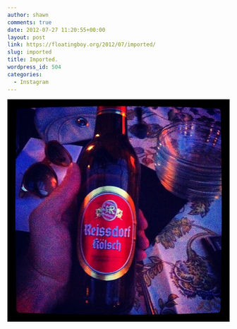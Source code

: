 ```yaml
---
author: shawn
comments: true
date: 2012-07-27 11:20:55+00:00
layout: post
link: https://floatingboy.org/2012/07/imported/
slug: imported
title: Imported.
wordpress_id: 504
categories:
  - Instagram
---
```


![Imported.](/assets/media/2012/07/a2c2f1dad78611e180bb1231381341ed_7.jpg)
